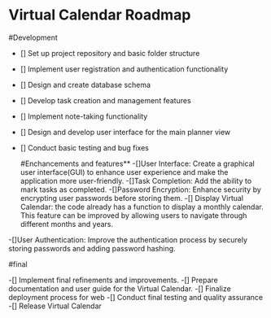 # Virtual Calendar Roadmap
#Development

- [] Set up project repository and basic folder structure
- [] Implement user registration and authentication functionality
- [] Design and create database schema
- [] Develop task creation and management features
- [] Implement note-taking functionality
- [] Design and develop user interface for the main planner view
- [] Conduct basic testing and bug fixes

  #Enchancements and features** -[]User Interface: Create a graphical user interface(GUI) to enhance user experience and make the application more user-friendly.
  -[]Task Completion: Add the ability to mark tasks as completed. -[]Password Encryption: Enhance security by encrypting user passwords before storing them. -[] 
   Display Virtual Calendar: the code already has a function to display a monthly calendar. This feature can be improved by allowing users to navigate through 
   different months and years.
  
-[]User Authentication: Improve the authentication process by securely storing passwords and adding password hashing.

#final

-[] Implement final refinements and improvements.
-[] Prepare documentation and user guide for the Virtual Calendar.
-[] Finalize deployment process for web
-[] Conduct final testing and quality assurance
-[] Release Virtual Calendar

